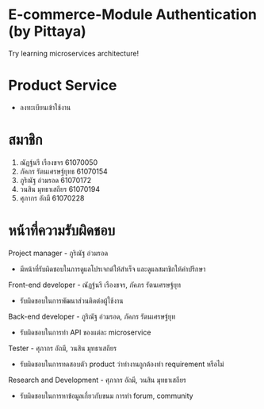# E-commerce-Module Authentication (by Pittaya)
Try learning microservices architecture!

# Product Service
- ลงทะเบียนเข้าใช้งาน


# สมาชิก
1. ณัฏฐ์นรี เรืองขจร 61070050
2. ภัคภร รัตนเศรษฐ์ยุทธ 61070154
3. ภูริณัฐ อ่วมรอด 61070172
4. วนสิน มุทธาเสถียร 61070194
5. ศุภากร อัถมี 61070228

# หน้าที่ความรับผิดชอบ
Project manager - ภูริณัฐ อ่วมรอด  
- มีหน้าที่รับผิดชอบในการดูแลโปรเจกต์ให้สำเร็จ และดูแลสมาชิกให้คำปรึกษา
 
Front-end developer - ณัฏฐ์นรี เรืองขจร, ภัคภร รัตนเศรษฐ์ยุท
- รับผิดชอบในการพัฒนาส่วนติดต่อผู้ใช้งาน

Back-end developer - ภูริณัฐ อ่วมรอด, ภัคภร รัตนเศรษฐ์ยุท
- รับผิดชอบในการทำ API ของแต่ละ microservice

Tester - ศุภากร อัถมี, วนสิน มุทธาเสถียร
- รับผิดชอบในการทดสอบตัว product ว่าทำงานถูกต้องทำ requirement หรือไม่

Research and Development - ศุภากร อัถมี, วนสิน มุทธาเสถียร
- รับผิดชอบในการหาข้อมูลเกี่ยวกับขนม การทำ forum, community
